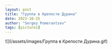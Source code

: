 ```yaml
---
layout: post
title: "Группа в Крепости Дурина"
date: 2023-10-25
author: "Sergey Pomerantsev"
tags: [pictures]
---
```


![](/assets/images/Группа в Крепости Дурина.gif)
